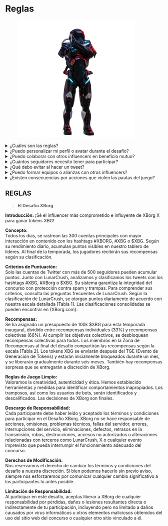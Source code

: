 # Reglas

<figure><img src="../../.gitbook/assets/Prometheus.png" alt="" width="375"><figcaption></figcaption></figure>

<details>

<summary>¿Cuáles son las reglas?</summary>

Por favor, [desplázate hacia abajo](rules-test.md#rules). Ten en cuenta que estas reglas se complementan con los Términos y Condiciones a los que todo participante debe aceptar.

</details>

<details>

<summary>¿Puedo personalizar mi perfil o avatar durante el desafío?</summary>

Personalizar tu perfil o avatar en XBorg.gg o Twitter durante el juego no afecta los datos recopilados a través de LunarCrush. Los datos están vinculados a tu nombre de usuario de Twitter y no a tu imagen de perfil.

</details>

<details>

<summary>¿Puedo colaborar con otros influencers en beneficio mutuo?</summary>

Absolutamente, colaborar con otros influencers puede mejorar significativamente la interacción de tus tweets y amplificar la visibilidad de nuestro proyecto. Siempre y cuando estas colaboraciones cumplan con las pautas, son alentadas.

</details>

<details>

<summary>¿Cuántos seguidores necesito tener para participar?</summary>

El desafío está abierto para todos, pero tus puntos solo serán contados si tienes un mínimo de 500 seguidores en Twitter.

</details>

<details>

<summary>¿Qué debo evitar al hacer un tweet?</summary>

Se tienen en cuenta varios factores para identificar el spam: palabras repetidas, hashtags irrelevantes y términos prohibidos como "Giveaways", "Airdrops" y "Sweepstakes". Para obtener más información, visita: [https://lunarcrush.com/faq/how-does-lunarcrush-recognize-spam](https://lunarcrush.com/faq/how-does-lunarcrush-recognize-spam)

</details>

<details>

<summary>¿Puedo formar equipos o alianzas con otros influencers?</summary>

Por supuesto, colaborar con otros influencers puede mejorar significativamente la interacción de tus tweets y amplificar la visibilidad de nuestro proyecto. Siempre y cuando estas colaboraciones cumplan con las pautas, son alentadas.

</details>

<details>

<summary>¿Existen consecuencias por acciones que violen las pautas del juego?</summary>

LunarCrush tiene sistemas automatizados para detectar diferentes tipos de conductas indebidas. Al ser detectado, LunarCrush ya no te reconocerá como un influencer, lo que resultará en la cesación de acumulación de puntos. Si es necesario, también podrías ser descalificado del concurso, perdiendo así la elegibilidad para reclamar recompensas.

</details>



## **REGLAS**

> **El Desafío XBorg**

**Introducción:** ¡Sé el influencer más comprometido e influyente de XBorg X para ganar tokens XBG!&#x20;

**Concepto:** \
Todos los días, se rastrean las 300 cuentas principales con mayor interacción en contenido con los hashtags #XBORG, #XBG o $XBG. Según su rendimiento diario, acumulan puntos visibles en nuestro tablero de líderes. Al final de la temporada, los jugadores recibirán sus recompensas según su clasificación.&#x20;

**Criterios de Puntuación:** \
Solo las cuentas de Twitter con más de 500 seguidores pueden acumular puntos. Junto con LunarCrush, analizamos y clasificamos los tweets con los hashtags #XBG, #XBorg o $XBG. Su sistema garantiza la integridad del concurso con protección contra spam y trampas. Para comprender sus criterios, consulta las preguntas frecuentes de LunarCrush. Según la clasificación de LunarCrush, se otorgan puntos diariamente de acuerdo con nuestra escala detallada \[Tabla 1]. Las clasificaciones consolidadas se pueden encontrar en {XBorg.com}.&#x20;

**Recompensas:** \
Se ha asignado un presupuesto de 100k $XBG para esta temporada inaugural, dividido entre recompensas individuales (33%) y recompensas colectivas (66%). Al cumplir los objetivos colectivos, se desbloquean recompensas colectivas para todos. Los miembros en la Zona de Recompensas al final del desafío compartirán las recompensas según la escala \[Tabla 2]. Los tokens XBG se enviarán después del TGE (Evento de Generación de Tokens) y estarán inicialmente bloqueados durante un mes, y se liberarán gradualmente durante seis meses. También hay recompensas sorpresa que se entregarán a discreción de XBorg.&#x20;

**Reglas de Juego Limpio:** \
Valoramos la creatividad, autenticidad y ética. Hemos establecido herramientas y medidas para identificar comportamientos inapropiados. Los tramposos, así como los usuarios de bots, serán identificados y descalificados. Las decisiones de XBorg son finales.&#x20;

**Descargo de Responsabilidad:** \
Cada participante debe haber leído y aceptado los términos y condiciones para participar en el Desafío XBorg. XBorg no se hace responsable de acciones, omisiones, problemas técnicos, fallas del servidor, errores, interrupciones del servicio, eliminaciones, defectos, retrasos en la transmisión, robos, destrucciones, accesos no autorizados o alteraciones relacionadas con terceros como LunarCrush, X o cualquier evento imprevisto que pueda interrumpir el funcionamiento adecuado del concurso.&#x20;

**Derechos de Modificación:** \
Nos reservamos el derecho de cambiar los términos y condiciones del desafío a nuestra discreción. Si bien podemos hacerlo sin previo aviso, siempre nos esforzaremos por comunicar cualquier cambio significativo a los participantes lo antes posible.&#x20;

**Limitación de Responsabilidad:** \
Al participar en este desafío, aceptas liberar a XBorg de cualquier responsabilidad por pérdidas, daños o lesiones resultantes directa o indirectamente de tu participación, incluyendo pero no limitado a daños causados por virus informáticos u otros elementos maliciosos obtenidos del uso del sitio web del concurso o cualquier otro sitio vinculado a él.